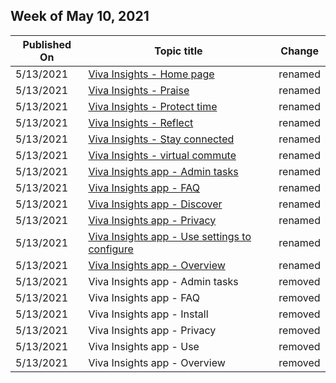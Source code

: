 <!-- This file is generated automatically each week. Changes made to this file will be overwritten.-->



## Week of May 10, 2021


| Published On |Topic title | Change |
|------|------------|--------|
| 5/13/2021 | [Viva Insights - Home page](/insights/viva-insights-home) | renamed |
| 5/13/2021 | [Viva Insights - Praise](/insights/viva-insights-praise) | renamed |
| 5/13/2021 | [Viva Insights - Protect time](/insights/viva-insights-protect-time) | renamed |
| 5/13/2021 | [Viva Insights - Reflect](/insights/viva-insights-reflect) | renamed |
| 5/13/2021 | [Viva Insights - Stay connected](/insights/viva-insights-stay-connected) | renamed |
| 5/13/2021 | [Viva Insights - virtual commute](/insights/viva-insights-virtual-commute) | renamed |
| 5/13/2021 | [Viva Insights app - Admin tasks](/insights/viva-teams-app-admin-tasks) | renamed |
| 5/13/2021 | [Viva Insights app - FAQ](/insights/viva-teams-app-faq) | renamed |
| 5/13/2021 | [Viva Insights app - Discover](/insights/viva-teams-app-install) | renamed |
| 5/13/2021 | [Viva Insights app - Privacy](/insights/viva-teams-app-privacy) | renamed |
| 5/13/2021 | [Viva Insights app - Use settings to configure](/insights/viva-teams-app-settings) | renamed |
| 5/13/2021 | [Viva Insights app - Overview](/insights/viva-teams-app) | renamed |
| 5/13/2021 | Viva Insights app - Admin tasks | removed |
| 5/13/2021 | Viva Insights app - FAQ | removed |
| 5/13/2021 | Viva Insights app - Install | removed |
| 5/13/2021 | Viva Insights app - Privacy | removed |
| 5/13/2021 | Viva Insights app - Use | removed |
| 5/13/2021 | Viva Insights app - Overview | removed |
